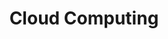 ---
title: Cloud Computing
description: My blogs
image: img/cloud.jpg

# Badge style
style:
    background: "#2a9d8f"
    color: "#fff"
---